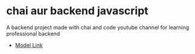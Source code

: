  # chai aur backend javascript
A backend project made with chai and code youtube channel for learning professional backend

 - [Model Link](https://app.eraser.io/workspace/YtPqZ1VogxGy1jzIDkzj) 